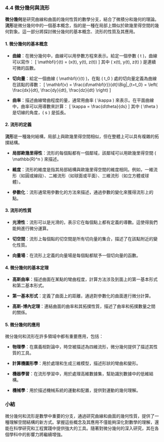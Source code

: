 ### 4.4 微分幾何與流形

**微分幾何**是研究曲線和曲面的幾何性質的數學分支，結合了微積分和幾何的理論。**流形**是微分幾何中的一個基本概念，指的是一種在局部上類似於歐幾里得空間的幾何對象。這一部分將探討微分幾何的基本概念、流形的性質及其應用。

#### 1. 微分幾何的基本概念

- **曲線**：在微分幾何中，曲線可以用參數方程來表示。給定一個參數 \( t \)，曲線可以寫作：
  \[
  \mathbf{r}(t) = (x(t), y(t), z(t))
  \]
  其中 \( x(t), y(t), z(t) \) 是連續可微的函數。

- **切向量**：給定一個曲線 \( \mathbf{r}(t) \)，在點 \( t_0 \) 處的切向量定義為曲線在該點的導數：
  \[
  \mathbf{v} = \frac{d\mathbf{r}}{dt}\Big|_{t=t_0} = \left( \frac{dx}{dt}, \frac{dy}{dt}, \frac{dz}{dt} \right)
  \]

- **曲率**：描述曲線彎曲程度的量，通常用曲率 \( \kappa \) 來表示。在平面曲線中，曲率可以用導數來計算：
  \[
  \kappa = \frac{d\theta}{ds}
  \]
  其中 \( \theta \) 是切線的角度，\( s \) 是弧長。

#### 2. 流形的定義

**流形**是一種幾何結構，局部上與歐幾里得空間相似，但在整體上可以具有複雜的拓撲結構。

- **局部歐幾里得性**：流形的每個點都有一個鄰域，該鄰域可以用歐幾里得空間 \( \mathbb{R}^n \) 來描述。

- **維度**：流形的維度是指其局部結構與歐幾里得空間的維度相同。例如，一維流形（如圓或線段）、二維流形（如球面或平面）、三維流形（如立方體或球體）。

- **參數化**：流形通常用參數化的方法來描述，通過參數的變化來獲得流形上的點。

#### 3. 流形的性質

- **光滑性**：流形可以是光滑的，表示它在每個點上都有定義的導數。這使得我們能夠進行微分運算。

- **切空間**：流形上每個點的切空間是所有切向量的集合，描述了在該點附近的變化性質。

- **向量場**：在流形上定義的向量場是每個點都賦予一個切向量的函數。

#### 4. 微分幾何的基本定理

- **高斯曲率**：描述曲面在某點的彎曲程度，計算方法涉及到面上的第一基本形式和第二基本形式。

- **第一基本形式**：定義了曲面上的距離，通過對參數化的曲面進行微分計算。

- **高斯-博內定理**：連結曲面的曲率和其拓撲性質，描述了曲率和拓撲數量之間的關係。

#### 5. 微分幾何的應用

微分幾何和流形在許多領域中都有重要應用，包括：

- **物理學**：在廣義相對論中，時空被描述為四維流形，微分幾何提供了描述其性質的工具。
  
- **計算機圖形學**：用於處理和生成三維模型，描述形狀的彎曲和變形。

- **機器學習**：在流形學習中，用於處理高維數據集，幫助識別數據中的低維結構。

- **機械學**：用於描述機械系統的運動和配置，提供對運動的幾何理解。

### 小結

微分幾何和流形是數學中重要的分支，通過研究曲線和曲面的幾何性質，提供了一種理解空間結構的新方式。掌握這些概念及其應用不僅能夠深化對數學的理解，還能在科學研究和工程實踐中提供強大的工具。隨著對微分幾何的深入研究，其在各個學科中的影響力將繼續增強。